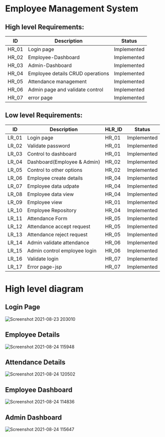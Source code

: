 # Employee Management System

## High level Requirements:


|      ID          |Description                          |Status                         |
|----------------|-------------------------------|-----------------------------|
|HR_01|Login page|Implemented|
|HR_02|Employee-Dashboard|Implemented|
|HR_03|Admin-Dashboard|Implemented|
|HR_04|Employee details CRUD operations|Implemented|
|HR_05|Attendance management|Implemented|
|HR_06|Admin page and validate control|Implemented|
|HR_07|error page |Implemented|

##  Low level Requirements:
|      ID          |Description                          |  HLR_ID  |Status               |
|----------------|-------------------------------|----------|-----------------------------|
|LR_01|Login page |HR_01|Implemented
|LR_02|Validate password|HR_01|Implemented
|LR_03|Control to dashboard|HR_01|Implemented
|LR_04| Dashboard(Employee & Admin)|HR_02|Implemented
|LR_05|Control to other options|HR_02|Implemented
|LR_06|Employee create details|HR_04|Implemented
|LR_07|Employee data udpate|HR_04|Implemented
|LR_08|Employee data view|HR_04|Implemented
|LR_09|Employee view|HR_01|Implemented
|LR_10|Employee Repository|HR_04|Implemented
|LR_11|Attendance Form|HR_05|Implemented
|LR_12|Attendance accept request|HR_05|Implemented
|LR_13|Attendance reject request|HR_05|Implemented
|LR_14|Admin validate attendance|HR_06|Implemented
|LR_15|Admin control employee login|HR_06|Implemented|
|LR_16|Validate login|HR_07|Implemented|
|LR_17|Error page-jsp|HR_07|Implemented|


# High level diagram
## Login Page
![Screenshot 2021-08-23 203010](https://user-images.githubusercontent.com/84500811/130470172-507b5519-e1df-47d2-af57-014536ce8c14.jpg)

## Employee Details
![Screenshot 2021-08-24 115948](https://user-images.githubusercontent.com/84500811/130567417-5e2e9418-4d1f-4571-a08f-fab04112f108.jpg)

## Attendance Details
![Screenshot 2021-08-24 120502](https://user-images.githubusercontent.com/84500811/130568060-731e12df-f6f9-453e-833c-e423235571d7.jpg)

## Employee Dashboard
![Screenshot 2021-08-24 114836](https://user-images.githubusercontent.com/84500811/130566244-dfc49508-abcc-426a-b59c-eeb6bc8b00ba.jpg)

## Admin Dashboard
![Screenshot 2021-08-24 115647](https://user-images.githubusercontent.com/84500811/130567111-5d70c3b7-e2a4-4d87-9ac1-edf981a0877d.jpg)

